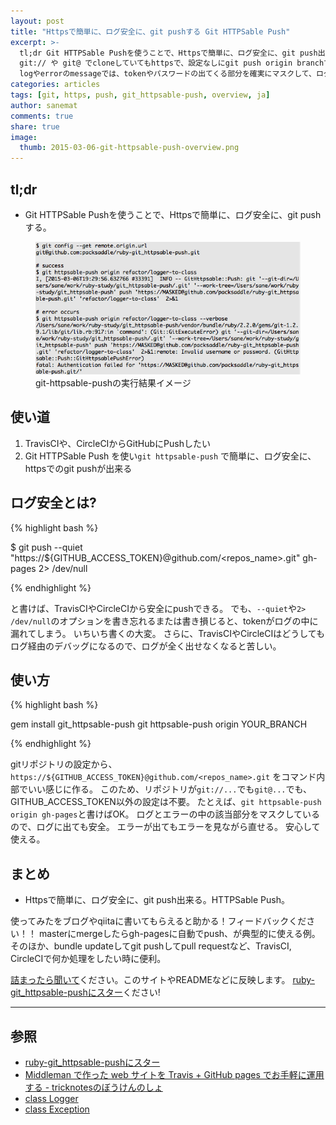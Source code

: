 ```yaml
---
layout: post
title: "Httpsで簡単に、ログ安全に、git pushする Git HTTPSable Push"
excerpt: >-
  tl;dr Git HTTPSable Pushを使うことで、Httpsで簡単に、ログ安全に、git push出来る。
  git:// や git@ でcloneしていてもhttpsで、設定なしにgit push origin branchできる。
  logやerrorのmessageでは、tokenやパスワードの出てくる部分を確実にマスクして、ログに出ても安全。
categories: articles
tags: [git, https, push, git_httpsable-push, overview, ja]
author: sanemat
comments: true
share: true
image:
  thumb: 2015-03-06-git-httpsable-push-overview.png
---
```


## tl;dr

* Git HTTPSable Pushを使うことで、Httpsで簡単に、ログ安全に、git pushする。

<figure>
  <img src="/images/2015-03-06-git-httpsable-push-overview.png" alt="Git HTTPSable Push">
  <figcaption>git-httpsable-pushの実行結果イメージ</figcaption>
</figure>

## 使い道

1. TravisCIや、CircleCIからGitHubにPushしたい
4. Git HTTPSable Push を使い`git httpsable-push` で簡単に、ログ安全に、httpsでのgit pushが出来る

## ログ安全とは?

{% highlight bash %}

$ git push --quiet "https://${GITHUB_ACCESS_TOKEN}@github.com/<repos_name>.git" gh-pages 2> /dev/null

{% endhighlight %}

と書けば、TravisCIやCircleCIから安全にpushできる。
でも、`--quiet`や`2> /dev/null`のオプションを書き忘れるまたは書き損じると、tokenがログの中に漏れてしまう。
いちいち書くの大変。
さらに、TravisCIやCircleCIはどうしてもログ経由のデバッグになるので、ログが全く出せなくなると苦しい。

## 使い方

{% highlight bash %}

gem install git_httpsable-push
git httpsable-push origin YOUR_BRANCH

{% endhighlight %}

gitリポジトリの設定から、`https://${GITHUB_ACCESS_TOKEN}@github.com/<repos_name>.git` をコマンド内部でいい感じに作る。
このため、リポジトリが`git://...`でも`git@...`でも、GITHUB_ACCESS_TOKEN以外の設定は不要。
たとえば、`git httpsable-push origin gh-pages`と書けばOK。
ログとエラーの中の該当部分をマスクしているので、ログに出ても安全。
エラーが出てもエラーを見ながら直せる。
安心して使える。

## まとめ

* Httpsで簡単に、ログ安全に、git push出来る。HTTPSable Push。

使ってみたをブログやqiitaに書いてもらえると助かる！フィードバックください！！
masterにmergeしたらgh-pagesに自動でpush、が典型的に使える例。
そのほか、bundle updateしてgit pushしてpull requestなど、TravisCI, CircleCIで何か処理をしたい時に便利。

[詰まったら聞いて](https://github.com/packsaddle/ruby-git_httpsable-push/issues/new)ください。このサイトやREADMEなどに反映します。
[ruby-git_httpsable-pushにスター](https://github.com/packsaddle/ruby-git_httpsable-push)ください!

----

## 参照

* [ruby-git_httpsable-pushにスター](https://github.com/packsaddle/ruby-git_httpsable-push)
* [Middleman で作った web サイトを Travis + GitHub pages でお手軽に運用する - tricknotesのぼうけんのしょ](http://tricknotes.hateblo.jp/entry/2013/06/17/020229)
* [class Logger](http://docs.ruby-lang.org/ja/2.2.0/class/Logger.html)
* [class Exception](http://docs.ruby-lang.org/ja/2.2.0/class/Exception.html)
